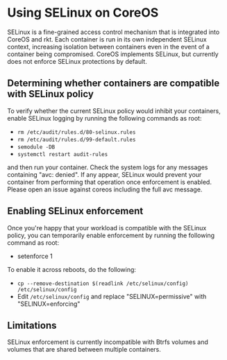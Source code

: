 # Using SELinux on CoreOS

SELinux is a fine-grained access control mechanism that is integrated into
CoreOS and rkt. Each container is run in its own independent SELinux
context, increasing isolation between containers even in the event of a
container being compromised. CoreOS implements SELinux, but currently does
not enforce SELinux protections by default.

## Determining whether containers are compatible with SELinux policy

To verify whether the current SELinux policy would inhibit your containers,
enable SELinux logging by running the following commands as root:

* `rm /etc/audit/rules.d/80-selinux.rules`
* `rm /etc/audit/rules.d/99-default.rules`
* `semodule -DB`
* `systemctl restart audit-rules`

and then run your container. Check the system logs for any messages
containing "avc: denied". If any appear, SELinux would prevent your
container from performing that operation once enforcement is enabled. Please
open an issue against coreos including the full avc message.

## Enabling SELinux enforcement

Once you're happy that your workload is compatible with the SELinux policy,
you can temporarily enable enforcement by running the following command as
root:

* setenforce 1

To enable it across reboots, do the following:

* `cp --remove-destination $(readlink /etc/selinux/config) /etc/selinux/config`
* Edit `/etc/selinux/config` and replace "SELINUX=permissive" with "SELINUX=enforcing"

## Limitations

SELinux enforcement is currently incompatible with Btrfs volumes and volumes
that are shared between multiple containers.
